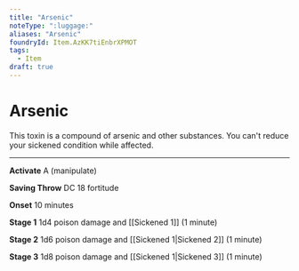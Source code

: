 ```yaml
---
title: "Arsenic"
noteType: ":luggage:"
aliases: "Arsenic"
foundryId: Item.AzKK7tiEnbrXPMOT
tags:
  - Item
draft: true
---
```


# Arsenic

This toxin is a compound of arsenic and other substances. You can't reduce your sickened condition while affected.

* * *

**Activate** A (manipulate)

**Saving Throw** DC 18 fortitude

**Onset** 10 minutes

**Stage 1** 1d4 poison damage and [[Sickened 1]] (1 minute)

**Stage 2** 1d6 poison damage and [[Sickened 1|Sickened 2]] (1 minute)

**Stage 3** 1d8 poison damage and [[Sickened 1|Sickened 3]] (1 minute)
